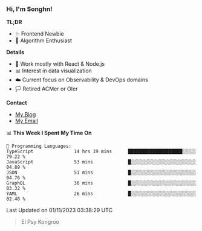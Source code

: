 ### Hi, I'm Songhn!

**TL;DR**

- ✨ Frontend Newbie
- 🎈 Algorithm Enthusiast

**Details**

- 🎯 Work mostly with React & Node.js
- 📊 Interest in data visualization
- ☁️ Current focus on Observability & DevOps domains
- 🏳️ Retired ACMer or OIer

**Contact**
- [My Blog](https://blog.songhn.com)
- [My Email](mailto:songhn233@gmail.com)

<!--START_SECTION:waka-->
📊 **This Week I Spent My Time On** 

```text
💬 Programming Languages: 
TypeScript               14 hrs 19 mins      ████████████████████░░░░░   79.22 % 
JavaScript               53 mins             █░░░░░░░░░░░░░░░░░░░░░░░░   04.89 % 
JSON                     51 mins             █░░░░░░░░░░░░░░░░░░░░░░░░   04.76 % 
GraphQL                  36 mins             █░░░░░░░░░░░░░░░░░░░░░░░░   03.32 % 
YAML                     26 mins             █░░░░░░░░░░░░░░░░░░░░░░░░   02.48 % 
```


 Last Updated on 01/11/2023 03:38:29 UTC
<!--END_SECTION:waka-->

> El Psy Kongroo

